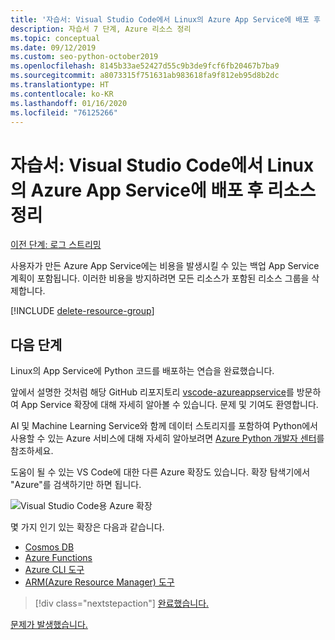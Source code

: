 ```yaml
---
title: '자습서: Visual Studio Code에서 Linux의 Azure App Service에 배포 후 리소스 정리'
description: 자습서 7 단계, Azure 리소스 정리
ms.topic: conceptual
ms.date: 09/12/2019
ms.custom: seo-python-october2019
ms.openlocfilehash: 8145b33ae52427d55c9b3de9fcf6fb20467b7ba9
ms.sourcegitcommit: a8073315f751631ab983618fa9f812eb95d8b2dc
ms.translationtype: HT
ms.contentlocale: ko-KR
ms.lasthandoff: 01/16/2020
ms.locfileid: "76125266"
---
```

# <a name="tutorial-clean-up-resources-after-deploying-to-azure-app-service-on-linux-from-visual-studio-code"></a>자습서: Visual Studio Code에서 Linux의 Azure App Service에 배포 후 리소스 정리

[이전 단계: 로그 스트리밍](tutorial-deploy-app-service-on-linux-06.md)

사용자가 만든 Azure App Service에는 비용을 발생시킬 수 있는 백업 App Service 계획이 포함됩니다. 이러한 비용을 방지하려면 모든 리소스가 포함된 리소스 그룹을 삭제합니다.

[!INCLUDE [delete-resource-group](includes/delete-resource-group.md)]

## <a name="next-steps"></a>다음 단계

Linux의 App Service에 Python 코드를 배포하는 연습을 완료했습니다.

앞에서 설명한 것처럼 해당 GitHub 리포지토리 [vscode-azureappservice](https://github.com/Microsoft/vscode-azureappservice)를 방문하여 App Service 확장에 대해 자세히 알아볼 수 있습니다. 문제 및 기여도 환영합니다.

AI 및 Machine Learning Service와 함께 데이터 스토리지를 포함하여 Python에서 사용할 수 있는 Azure 서비스에 대해 자세히 알아보려면 [Azure Python 개발자 센터](https://docs.microsoft.com/python/azure/?view=azure-python)를 참조하세요.

도움이 될 수 있는 VS Code에 대한 다른 Azure 확장도 있습니다. 확장 탐색기에서 "Azure"를 검색하기만 하면 됩니다.

![Visual Studio Code용 Azure 확장](media/deploy-containers/azure-extensions-for-visual-studio-code.png)

몇 가지 인기 있는 확장은 다음과 같습니다.

- [Cosmos DB](https://marketplace.visualstudio.com/items?itemName=ms-azuretools.vscode-cosmosdb)
- [Azure Functions](https://marketplace.visualstudio.com/items?itemName=ms-azuretools.vscode-azurefunctions)
- [Azure CLI 도구](https://marketplace.visualstudio.com/items?itemName=ms-vscode.azurecli)
- [ARM(Azure Resource Manager) 도구](https://marketplace.visualstudio.com/items?itemName=msazurermtools.azurerm-vscode-tools)

> [!div class="nextstepaction"]
> [완료했습니다.](https://docs.microsoft.com/python/azure/?view=azure-python) 

[문제가 발생했습니다.](https://www.research.net/r/PWZWZ52?tutorial=vscode-appservice-python&step=07-clean-up-resources)
